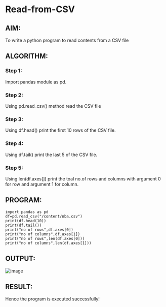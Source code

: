 # Read-from-CSV

## AIM:
To write a python program to read contents from a CSV file
## ALGORITHM:
### Step 1:
Import pandas module as pd.
### Step 2:
Using pd.read_csv() method read the CSV file
### Step 3:
Using df.head() print the first 10 rows of the CSV file.
### Step 4:
Using df.tail() print the last 5 of the CSV file.
### Step 5:
Using len(df.axes[]) print the toal no.of rows and columns with argument 0 for row and argument 1 for column.

## PROGRAM:
```
import pandas as pd
df=pd.read_csv("/content/nba.csv")
print(df.head(10))
print(df.tail())
print("no of rows",df.axes[0])
print("no of columns",df.axes[1])
print("no of rows",len(df.axes[0]))
print("no of columns",len(df.axes[1]))
```

## OUTPUT:
![image](https://github.com/Sanjay-sg/Read-from-CSV/assets/119559022/2da36aeb-7625-4c54-80d2-0701c8bb4178)

## RESULT:
Hence the program is executed successfully!
